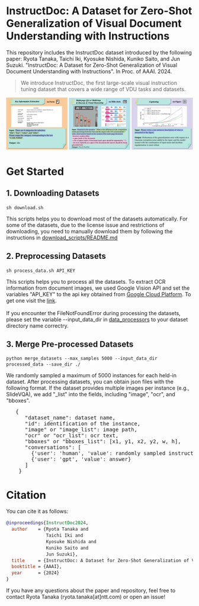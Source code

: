 # InstructDoc: A Dataset for Zero-Shot Generalization of Visual Document Understanding with Instructions
This repository includes the InstructDoc dataset introduced by the following paper: Ryota Tanaka, Taichi Iki, Kyosuke Nishida, Kuniko Saito, and Jun Suzuki. "InstructDoc: A Dataset for Zero-Shot Generalization of Visual Document Understanding with Instructions". In Proc. of AAAI. 2024.

> We introduce InstructDoc, the first large-scale visual instruction tuning dataset that covers a wide range of VDU tasks and datasets.

![Figure 1 from paper](example.png)


# Get Started
## 1. Downloading Datasets
```
sh download.sh
```
This scripts helps you to download most of the datasets automatically. For some of the datasets, due to the license issue and restrictions of downloading, you need to manually download them by following the instructions in [download_scripts/README.md](download_scripts)

## 2. Preprocessing Datasets
```
sh process_data.sh API_KEY
```
This scripts helps you to process all the datasets. To extract OCR information from document images, we used Google Vision API and set the variables "API_KEY" to the api key obtained from [Google Cloud Platform](https://cloud.google.com/). To get one visit the [link](https://cloud.google.com/vision/docs/quickstart). <br><br>
If you encounter the FileNotFoundError during processing the datasets, please set the variable --input_data_dir in [data_processors](data_processors) to your dataset directory name correctry.

## 3. Merge Pre-processed Datasets
```
python merge_datasets --max_samples 5000 --input_data_dir processed_data --save_dir ./
```
We randomly sampled a maximum of 5000 instances for each held-in dataset. After processing datasets, you can obtain json files with the following format.
If the dataset provides multiple images per instance (e.g., SlideVQA), we add "_list" into the fields, including "image", "ocr", and "bboxes". 

<pre>
   {
      "dataset_name": dataset name,
      "id": identification of the instance,
      "image" or "image_list": image path,
      "ocr" or "ocr_list": ocr text,
      "bboxes" or "bboxes_list": [x1, y1, x2, y2, w, h],
      "conversations": [
        {'user': 'human', 'value': randomly sampled instruction}
        {'user': 'gpt', 'value': answer}
      ]
    }
</pre>

# Citation

You can cite it as follows:
```bibtex
@inproceedings{InstructDoc2024,
  author    = {Ryota Tanaka and
               Taichi Iki and
               Kyosuke Nishida and
               Kuniko Saito and
               Jun Suzuki},
  title     = {InstructDoc: A Dataset for Zero-Shot Generalization of Visual Document Understanding with Instructions},
  booktitle = {AAAI},
  year      = {2024}
}
```

If you have any questions about the paper and repository, feel free to contact Ryota Tanaka (ryota.tanaka[at]ntt.com) or open an issue!